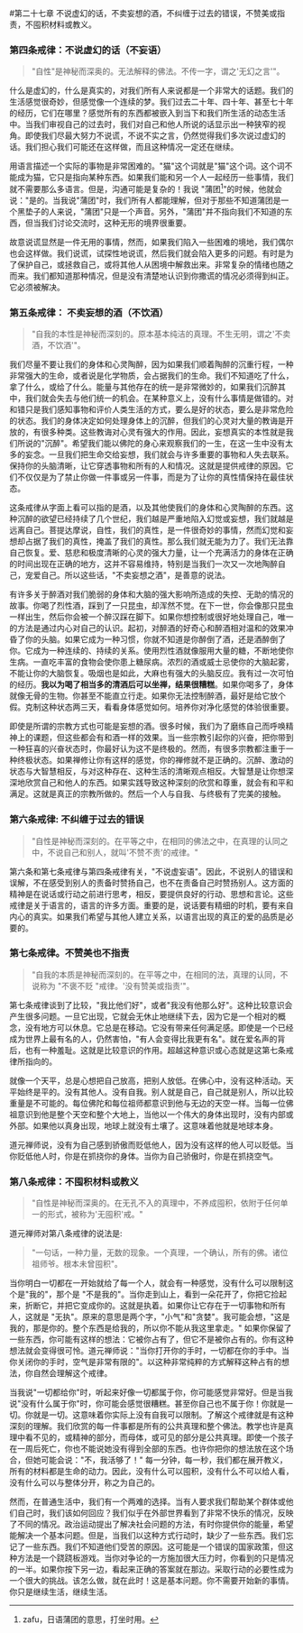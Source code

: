 #第二十七章 不说虚幻的话，不卖妄想的酒，不纠缠于过去的错误，不赞美或指责，不囤积材料或教义。

### 第四条戒律：不说虚幻的话（不妄语）
>"自性"是神秘而深奥的。无法解释的佛法。不传一字，谓之'无幻之言'"。

什么是虚幻的，什么是真实的，对我们所有人来说都是一个非常大的话题。我们的生活感觉很奇妙，但感觉像一个连续的梦。我们过去二十年、四十年、甚至七十年的经历，它们在哪里？感觉所有的东西都被嵌入到当下和我们所生活的动态生活中。当我们审视自己的过去时，我们对自己和他人所说的话显示出一种狭窄的视角。即使我们尽最大努力不说谎，不说不实之言，仍然觉得我们多次说过虚幻的话。我们担心我们可能还在这样做，而且这种情况一定还在继续。

用语言描述一个实际的事物是非常困难的。"猫"这个词就是"猫"这个词。这个词不能成为猫，它只是指向某种东西。如果我们能和另一个人一起经历一些事情，我们就不需要那么多语言。但是，沟通可能是复杂的！我说 "蒲团[^1]"的时候，他就会说："是的。当我说"蒲团"时，我们所有人都能理解，但对于那些不知道蒲团是一个黑垫子的人来说，"蒲团"只是一个声音。另外，"蒲团"并不指向我们不知道的东西，但当我们讨论交流时，这种无形的境界很重要。

故意说谎显然是一件无用的事情，然而，如果我们陷入一些困难的境地，我们偶尔也会这样做。我们说谎，试探性地说谎，然后我们就会陷入更多的问题。有时是为了保护自己，或拯救自己，或将其他人从困境中解救出来。非常复杂的情绪也随之而来。我们都知道那种情况，但是没有清楚地认识到你撒谎的情况必须得到纠正。它必须被解决。

### 第五条戒律： 不卖妄想的酒（不饮酒）
>"自我的本性是神秘而深刻的。原本基本纯洁的真理。不生无明，谓之'不卖酒，不饮酒'"。

我们尽量不要让我们的身体和心灵陶醉，因为如果我们顺着陶醉的沉重行程，一种非常强大的生命，或者说是化学物质，会占据我们的生命。我们不知道吃了什么，拿了什么，或给了什么。能量与其他存在的统一是非常微妙的，如果我们沉醉其中，我们就会失去与他们统一的机会。在某种意义上，没有什么事情是做错的。对和错只是我们感知事物和评价人类生活的方式，要么是好的状态，要么是非常危险的状态。我们的身体决定如何处理身体上的沉醉，但我们的心灵对大量的教诲是开放的，有很多种类。这些教诲对心灵有强大的作用。因此，妄想真实的本性就是我们所说的"沉醉"。希望我们能以佛陀的身心来观察我们的一生，在这一生中没有太多的妄念。一旦我们把生命交给妄想，我们就会与许多重要的事物和人失去联系。保持你的头脑清晰，让它穿透事物和所有的人和情况。这就是提供戒律的原因。它们不仅仅是为了禁止你做一件事或另一件事，而是为了让你的真性情保持在最佳状态。

这条戒律从字面上看可以指的是酒，以及其他使我们的身体和心灵陶醉的东西。这种沉醉的欲望已经持续了几个世纪，我们越是严重地陷入幻觉或妄想，我们就越是远离自己。菩提达摩说，自性，我们的真性，是一件很奇妙的事情，然而幻觉和妄想却占据了我们的真性，掩盖了我们的真性。那么我们就无能为力了。我们无法靠自己恢复。爱、慈悲和极度清晰的心灵的强大力量，让一个充满活力的身体在正确的时间出现在正确的地方，这并不容易维持，特别是当我们一次又一次地陶醉自己，宠爱自己。所以这些话，"不卖妄想之酒"，是善意的说法。

有许多关于醉酒对我们脆弱的身体和大脑的强大影响所造成的失控、无助的情况的故事。你喝了烈性酒，踩到了一只昆虫，却浑然不觉。在下一世，你会像那只昆虫一样出生，然后你会被一个醉汉踩在脚下。如果你想控制或很好地处理自己，唯一的方法是通过内心对自己的认识。起初，对醉酒的好奇心和醉酒相对温和的效果冲昏了你的头脑。如果它成为一种习惯，你就不知道是你醉倒了酒，还是酒醉倒了你。它成为一种连续的、持续的关系。使用烈性酒就像服用大量的糖，不断地使你生病。一直吃丰富的食物会使你患上糖尿病。浓烈的酒或威士忌使你的大脑起雾，不能让你的大脑恢复。吸烟也是如此，大麻也有强大的头脑反应。我有过一次可怕的经历。**我以为喝了相当多的清酒后可以坐禅，结果很糟糕**。如果你喝多了，身体就像无骨的生物。你甚至不能直立行走。如果你无法控制醉酒，最好是给它放个假。克制这种状态两三天，看看身体感觉如何。培养你对净化感觉的体验很重要。

即使是所谓的宗教方式也可能是妄想的酒。很多时候，我们为了磨练自己而呼唤精神上的课题，但这些都会有和酒一样的效果。当一些宗教引起你的兴奋，把你带到一种狂喜的兴奋状态时，你最好认为这不是终极的。然而，有很多宗教都注重于一种终极状态。如果禅修让你有这样的感觉，你的禅修就不是正确的。沉醉、激动的状态与大智慧相反，与对这种存在、这种生活的清晰观点相反。大智慧是让你想深深地欣赏自己和他人的东西。如果实践导致这种深刻的欣赏和尊重，就会有和平和满足。这就是真正的宗教所做的。然后一个人与自我、与终极有了完美的接触。

### 第六条戒律: 不纠缠于过去的错误
>"自性是神秘而深刻的。在平等之中，在相同的佛法之中，在真理的认同之中，不说自己和别人，就叫'不赞不责'的戒律。"

第六条和第七条戒律与第四条戒律有关，"不说虚妄语"。因此，不说别人的错误和误解，不在感受到别人的责备时赞扬自己，也不在责备自己时赞扬别人。这方面的精神是在说话或行动之前进行思考，相反，要提供良好的行动、思想和言论。这些戒律是关于语言的，语言的许多方面。重要的是，说话要有精细的时机，要有来自内心的真实。如果我们希望与其他人建立关系，以语言出现的真正的爱的品质是必要的。

### 第七条戒律。不赞美也不指责
>"自我的本质是神秘而深刻的。在平等之中，在相同的法，真理的认同，不说称为 "不褒不贬 "戒律。'没有赞美或指责'"。

第七条戒律谈到了比较，"我比他们好"，或者"我没有他那么好"。这种比较意识会产生很多问题。一旦它出现，它就会无休止地继续下去，因为它是一个相对的概念，没有地方可以休息。它总是在移动。它没有带来任何满足感。即使是一个已经成为世界上最有名的人，仍然害怕，"有人会变得比我更有名"。就在爱名声的背后，也有一种羞耻。这就是比较意识的作用。超越这种意识或心态就是这第七条戒律所指向的。

就像一个天平，总是心想把自己放高，把别人放低。在佛心中，没有这种活动。天平始终是平的。没有其他人。没有自我。别人就是自己，自己就是别人，所以比较重量是不可能的。每位佛陀和每位祖师都意识到他与无边的天空一样。当每一位佛祖意识到他是整个天空和整个大地上，当他以一个伟大的身体出现时，没有内部或外部。如果他以真身出现，地球上就没有土壤了。这意味着他就是地球本身。

道元禅师说，没有为自己感到骄傲而贬低他人，因为没有这样的他人可以贬低。当你贬低他人时，你是在抓挠你的身体。当你为自己骄傲时，你是在抓挠空气。

### 第八条戒律：不囤积材料或教义
>"自性是神秘而深奥的。在无孔不入的真理中，不养成囤积，依附于任何单一的形式，被称为'无囤积'戒。"

道元禅师对第八条戒律的说法是:
>"一句话，一种力量，无数的现象。一个真理，一个确认，所有的佛。诸位祖师爷。根本未曾囤积"。

当你明白一切都在一开始就给了每一个人，就会有一种感觉，没有什么可以限制这个是"我的"，那个是 "不是我的"。当你走到山上，看到一朵花开了，你把它捡起来，折断它，并把它变成你的。这就是执着。如果你让它存在于一切事物和所有人，这就是 "无执"。原来的意思是两个字，"小气"和"贪婪"。我可能会想，"这是我的，那是你的。整个东西是给我的，所以你不能从我这里拿走。" 如果你保留了一些东西，你可能有这样的想法：它被你占有了，但它不是被你占有的。你有这种想法就会变得很可怜。道元禅师说："当你打开你的手时，一切都在你的手中。当你关闭你的手时，空气是非常有限的"。以这种非常纯粹的方式解释这种占有的想法，你自然会理解这个戒律。

当我说"一切都给你"时，听起来好像一切都属于你，你可能感觉非常好。但是当我说"没有什么属于你"时，你可能会感觉很糟糕。甚至你自己也不属于你！你就是一切。你就是一切。这意味着你实际上没有自我可以限制。了解这个戒律就是有这种深刻的理解。我们欣赏的每一件事都是所有的公共真理和整个佛法。教学也许是真理中看不见的，或精神的部分，而母体，或可见的部分是公共真理。即使一个孩子在一周后死亡，你也不能说她没有得到全部的东西。也许你把你的想法放在这个场合，但她可能会说："不，我活够了！" 每一分钟，每一秒，我们都在展开教义，所有的材料都是生命的动力。因此，没有什么可以囤积，没有什么不可以给人看，没有什么可以与整体分开，称之为自己的。

然而，在普通生活中，我们有一个两难的选择。当有人要求我们帮助某个群体或他们自己时，我们该如何回应？我们似乎在外部世界看到了非常不快乐的情况，反映了不同的情况。政治运动提出了解决社会问题的方法，有时你提供你的能量，希望能解决一个基本问题。但是，当我们以这种方式行动时，缺少了一些东西。我们忘记了一些东西。我们不知道他们受苦的原因。这可能是一个错误的国家政策，但这种方法是一个跷跷板游戏。当你对争论的一方施加很大压力时，你看到的只是情况的一半。如果你按下另一边，看起来正确的答案就在那边。采取行动的必要性成为一个很大的挑战。该怎么做，就在此时！这是基本问题。你不需要开始新的事情。你只是继续生活，继续生活。

[^1]: zafu，日语蒲团的意思，打坐时用。
